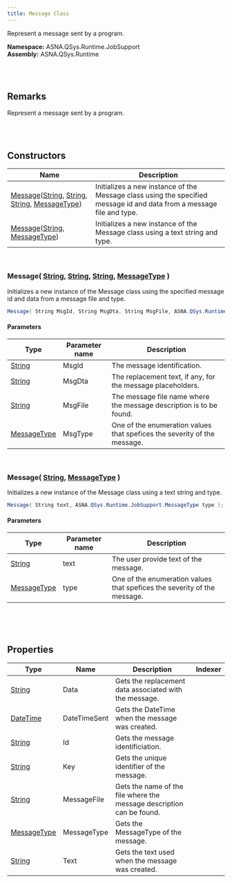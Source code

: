```yaml
---
title: Message Class
---
```


Represent a message sent by a program.

**Namespace:** ASNA.QSys.Runtime.JobSupport <br/>
**Assembly:** ASNA.QSys.Runtime

<br>
<br>

## Remarks

Represent a message sent by a program.

[//]: # ($$TODO: Complete the Remarks section.)

<br>
<br>

## Constructors

| Name |  Description 
| --- | --- 
| [Message](#messagestring-string-string-messagetype)([String](https://docs.microsoft.com/en-us/dotnet/api/system.string), [String](https://docs.microsoft.com/en-us/dotnet/api/system.string), [String](https://docs.microsoft.com/en-us/dotnet/api/system.string), [MessageType](/reference/asna-qsys-runtime/job-support/message-type.html)) | Initializes a new instance of the Message class using the specified message id and data from a message file and type. 
| [Message](#messagestring-messagetype)([String](https://docs.microsoft.com/en-us/dotnet/api/system.string), [MessageType](/reference/asna-qsys-runtime/job-support/message-type.html)) | Initializes a new instance of the Message class using a text string and type. 

<br>

### Message( [String](https://docs.microsoft.com/en-us/dotnet/api/system.string), [String](https://docs.microsoft.com/en-us/dotnet/api/system.string), [String](https://docs.microsoft.com/en-us/dotnet/api/system.string), [MessageType](/reference/asna-qsys-runtime/job-support/message-type.html) )

Initializes a new instance of the Message class using the specified message id and data from a message file and type.

```cs
Message( String MsgId, String MsgDta, String MsgFile, ASNA.QSys.Runtime.JobSupport.MessageType MsgType );
```

#### Parameters

| Type | Parameter name | Description
| --- | --- | ---
| [String](https://docs.microsoft.com/en-us/dotnet/api/system.string) | MsgId | The message identification. 
| [String](https://docs.microsoft.com/en-us/dotnet/api/system.string) | MsgDta | The replacement text, if any, for the message placeholders. 
| [String](https://docs.microsoft.com/en-us/dotnet/api/system.string) | MsgFile | The message file name where the message description is to be found. 
| [MessageType](/reference/asna-qsys-runtime/job-support/message-type.html) | MsgType | One of the enumeration values that spefices the severity of the message. 

<br>

### Message( [String](https://docs.microsoft.com/en-us/dotnet/api/system.string), [MessageType](/reference/asna-qsys-runtime/job-support/message-type.html) )

Initializes a new instance of the Message class using a text string and type.

```cs
Message( String text, ASNA.QSys.Runtime.JobSupport.MessageType type );
```

#### Parameters

| Type | Parameter name | Description
| --- | --- | ---
| [String](https://docs.microsoft.com/en-us/dotnet/api/system.string) | text | The user provide text of the message. 
| [MessageType](/reference/asna-qsys-runtime/job-support/message-type.html) | type | One of the enumeration values that spefices the severity of the message. 

<br>


<br>
<br>

## Properties

| Type | Name | Description | Indexer
| --- | --- | --- | --- 
| [String](https://docs.microsoft.com/en-us/dotnet/api/system.string) | Data | Gets the replacement data associated with the message. | 
| [DateTime](https://docs.microsoft.com/en-us/dotnet/api/system.datetime) | DateTimeSent | Gets the DateTime when the message was created. | 
| [String](https://docs.microsoft.com/en-us/dotnet/api/system.string) | Id | Gets the message identificiation. | 
| [String](https://docs.microsoft.com/en-us/dotnet/api/system.string) | Key | Gets the unique identifier of the message. | 
| [String](https://docs.microsoft.com/en-us/dotnet/api/system.string) | MessageFile | Gets the name of the file where the message description can be found. | 
| [MessageType](/reference/asna-qsys-runtime/job-support/message-type.html) | MessageType | Gets the MessageType of the message. | 
| [String](https://docs.microsoft.com/en-us/dotnet/api/system.string) | Text | Gets the text used when the message was created. | 

<br>
<br>

